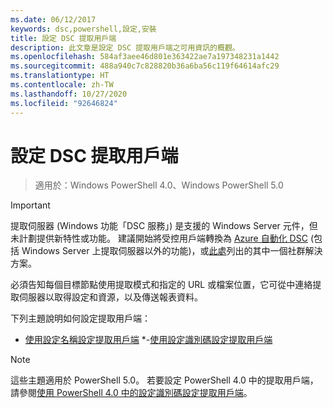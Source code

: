 ```yaml
---
ms.date: 06/12/2017
keywords: dsc,powershell,設定,安裝
title: 設定 DSC 提取用戶端
description: 此文章是設定 DSC 提取用戶端之可用資訊的概觀。
ms.openlocfilehash: 584af3aee46d801e363422ae7a197348231a1442
ms.sourcegitcommit: 488a940c7c828820b36a6ba56c119f64614afc29
ms.translationtype: HT
ms.contentlocale: zh-TW
ms.lasthandoff: 10/27/2020
ms.locfileid: "92646824"
---
```

# <a name="setting-up-a-dsc-pull-client"></a>設定 DSC 提取用戶端

> 適用於：Windows PowerShell 4.0、Windows PowerShell 5.0

> [!IMPORTANT]
> 提取伺服器 (Windows 功能「DSC 服務」) 是支援的 Windows Server 元件，但未計劃提供新特性或功能。 建議開始將受控用戶端轉換為 [Azure 自動化 DSC](/azure/automation/automation-dsc-getting-started) (包括 Windows Server 上提取伺服器以外的功能)，或[此處](pullserver.md#community-solutions-for-pull-service)列出的其中一個社群解決方案。

必須告知每個目標節點使用提取模式和指定的 URL 或檔案位置，它可從中連絡提取伺服器以取得設定和資源，以及傳送報表資料。

下列主題說明如何設定提取用戶端：

- [使用設定名稱設定提取用戶端](pullClientConfigNames.md)
*-[使用設定識別碼設定提取用戶端](pullClientConfigID.md)

> [!NOTE]
> 這些主題適用於 PowerShell 5.0。 若要設定 PowerShell 4.0 中的提取用戶端，請參閱[使用 PowerShell 4.0 中的設定識別碼設定提取用戶端](pullClientConfigID4.md)。

